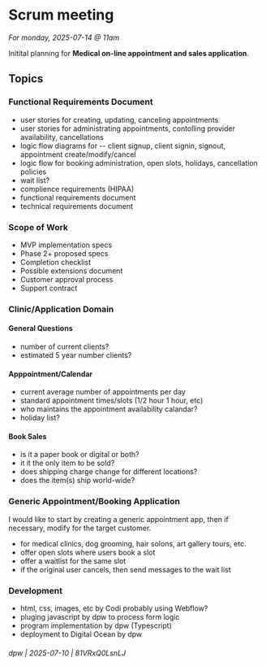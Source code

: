 # Scrum meeting

_For monday, 2025-07-14 @ 11am_

Initital planning for **Medical on-line appointment and sales application**.

## Topics

### Functional Requirements Document

* user stories for creating, updating, canceling appointments
* user stories for administrating appointments, contolling provider availability, cancellations
* logic flow diagrams for -- client signup, client signin, signout, appointment create/modify/cancel
* logic flow for booking administration, open slots, holidays, cancellation policies
* wait list?
* complience requirements (HIPAA)
* functional requirements document
* technical requirements document

### Scope of Work

* MVP implementation specs
* Phase 2+ proposed specs
* Completion checklist
* Possible extensions document
* Customer approval process
* Support contract

### Clinic/Application Domain

#### General Questions

* number of current clients?
* estimated 5 year number clients?

#### Apppointment/Calendar

* current average number of appointments per day
* standard appointment times/slots (1/2 hour 1 hour, etc)
* who maintains the appointment availability calandar?
* holiday list?

#### Book Sales

* is it a paper book or digital or both?
* it it the only item to be sold?
* does shipping charge change for different locations?
* does the item(s) ship world-wide?

### Generic Appointment/Booking Application

I would like to start by creating a generic appointment app, then if necessary, modify for the target customer.

* for medical clinics, dog grooming, hair solons, art gallery tours, etc.
* offer open slots where users book a slot
* offer a waitlist for the same slot
* if the original user cancels, then send messages to the wait list

### Development

* html, css, images, etc by Codi probably using Webflow?
* pluging javascript by dpw to process form logic
* program implementation by dpw (Typescript)
* deployment to Digital Ocean by dpw

###### dpw | 2025-07-10 | 81VRxQ0LsnLJ
